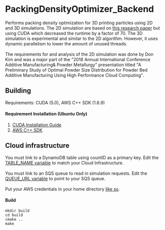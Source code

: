 # PackingDensityOptimizer_Backend
Performs packing density optimization for 3D printing particles using 2D and 3D simulations.  The 2D simulation are based on [this research paper]() 
but using CUDA which decreased the runtime by a factor of 70.  The 3D simulation is experimental and similar to the 2D algorithm.  However, it uses dynamic parallelism
to lower the amount of unused threads.
<br />
<br />
The requirements for and analysis of the 2D simulation was done by Don Kim and was a major part of the 
"2018 Annual International Conference Additive Manufacturing& Powder Metallurgy" presentation titled
"A Preliminary Study of Optimal Powder Size Distribution for Powder Bed Additive Manufacturing Using High Performance Cloud Computing".

## Building
Requirements: CUDA (5.0), AWS C++ SDK (1.6.9)
#### Requirement Installation (Ubuntu Only)
1. [CUDA Installation Guide](https://askubuntu.com/questions/799184/how-can-i-install-cuda-on-ubuntu-16-04)
2. [AWS C++ SDK](https://github.com/aws/aws-sdk-cpp#aws-sdk-cpp)

## Cloud infrastructure
You must link to a DynamoDB table using countID as a primary key.  Edit the [TABLE_NAME variable](https://github.com/Jester565/PackingDensityOptimizer_Backend/blob/master/src/RemoteCore.cpp#L49) to match your Cloud Infrastructure.
<br/>
<br/>
You must link to an SQS queue to read in simulation requests.  Edit the [QUEUE_URL variable](https://github.com/Jester565/PackingDensityOptimizer_Backend/blob/master/src/RemoteCore.cpp#L50) to point to your SQS queue.
<br/>
<br/>
Put your AWS credentials in your home directory [like so](https://docs.aws.amazon.com/cli/latest/userguide/cli-config-files.html).
#### Build
```
mkdir build
cd build
cmake ..
make
```
